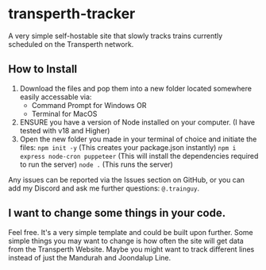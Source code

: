 # transperth-tracker
A very simple self-hostable site that slowly tracks trains currently scheduled on the Transperth network.

## How to Install
1. Download the files and pop them into a new folder located somewhere easily accessable via:
   - Command Prompt for Windows
     OR
   - Terminal for MacOS
2. ENSURE you have a version of Node installed on your computer. (I have tested with v18 and Higher)
3. Open the new folder you made in your terminal of choice and initiate the files:
   `npm init -y` (This creates your package.json instantly)
   `npm i express node-cron puppeteer` (This will install the dependencies required to run the server)
   `node .` (This runs the server)

Any issues can be reported via the Issues section on GitHub, or you can add my Discord and ask me further questions: `@.trainguy`.

## I want to change some things in your code.
Feel free. It's a very simple template and could be built upon further. Some simple things you may want to change is how often the site will get data from the Transperth Website. Maybe you might want to track different lines instead of just the Mandurah and Joondalup Line.
